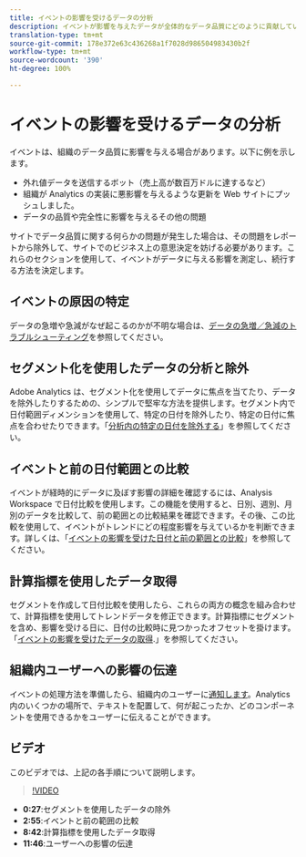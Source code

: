 ```yaml
---
title: イベントの影響を受けるデータの分析
description: イベントが影響を与えたデータが全体的なデータ品質にどのように貢献しているかを把握します。
translation-type: tm+mt
source-git-commit: 178e372e63c436268a1f7028d986504983430b2f
workflow-type: tm+mt
source-wordcount: '390'
ht-degree: 100%

---
```



# イベントの影響を受けるデータの分析

イベントは、組織のデータ品質に影響を与える場合があります。以下に例を示します。

* 外れ値データを送信するボット（売上高が数百万ドルに達するなど）
* 組織が Analytics の実装に悪影響を与えるような更新を Web サイトにプッシュしました。
* データの品質や完全性に影響を与えるその他の問題

サイトでデータ品質に関する何らかの問題が発生した場合は、その問題をレポートから除外して、サイトでのビジネス上の意思決定を妨げる必要があります。これらのセクションを使用して、イベントがデータに与える影響を測定し、続行する方法を決定します。

## イベントの原因の特定

データの急増や急減がなぜ起こるのかが不明な場合は、[データの急増／急減のトラブルシューティング](spikes-drops.md)を参照してください。

## セグメント化を使用したデータの分析と除外

Adobe Analytics は、セグメント化を使用してデータに焦点を当てたり、データを除外したりするための、シンプルで堅牢な方法を提供します。セグメント内で日付範囲ディメンションを使用して、特定の日付を除外したり、特定の日付に焦点を合わせたりできます。「[分析内の特定の日付を除外する](segments.md)」を参照してください。

## イベントと前の日付範囲との比較

イベントが経時的にデータに及ぼす影響の詳細を確認するには、Analysis Workspace で日付比較を使用します。この機能を使用すると、日別、週別、月別のデータを比較して、前の範囲との比較結果を確認できます。その後、この比較を使用して、イベントがトレンドにどの程度影響を与えているかを判断できます。詳しくは、「[イベントの影響を受けた日付と前の範囲との比較](compare-dates.md)」を参照してください。

## 計算指標を使用したデータ取得

セグメントを作成して日付比較を使用したら、これらの両方の概念を組み合わせて、計算指標を使用してトレンドデータを修正できます。計算指標にセグメントを含め、影響を受ける日に、日付の比較時に見つかったオフセットを掛けます。「[イベントの影響を受けたデータの取得](calcmetrics.md).」を参照してください。

## 組織内ユーザーへの影響の伝達

イベントの処理方法を準備したら、組織内のユーザーに[通知します](communicate.md)。Analytics 内のいくつかの場所で、テキストを配置して、何が起こったか、どのコンポーネントを使用できるかをユーザーに伝えることができます。

## ビデオ

このビデオでは、上記の各手順について説明します。

>[!VIDEO](https://video.tv.adobe.com/v/33316?quality=12)

* **0:27**:セグメントを使用したデータの除外
* **2:55**:イベントと前の範囲の比較
* **8:42**:計算指標を使用したデータ取得
* **11:46**:ユーザーへの影響の伝達
